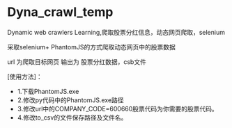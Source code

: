 # Dyna_crawl_temp
Dynamic web crawlers Learning,爬取股票分红信息，动态网页爬取，selenium

采取selenium+ PhantomJS的方式爬取动态网页中的股票数据

url 为爬取目标网页
输出为 股票分红数据，csb文件

[使用方法]：
  - 1.下载PhantomJS.exe
  - 2.修改py代码中的PhantomJS.exe路径
  - 3.修改url中的COMPANY_CODE=600660股票代码为你需要的股票代码。
  - 4.修改to_csv的文件保存路径及文件名。
